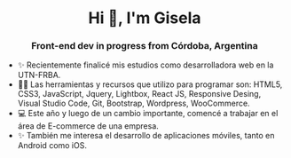 <h1 align="center">Hi 👋, I'm Gisela</h1>
<h3 align="center">Front-end dev in progress from Córdoba, Argentina</h3>

- ✨ Recientemente finalicé mis estudios como desarrolladora web en la UTN-FRBA.
- 👨‍💻 Las herramientas y recursos que utilizo para programar son: HTML5, CSS3, JavaScript, Jquery, Lightbox, React JS, Responsive Desing, Visual Studio Code, Git, Bootstrap, Wordpress, WooCommerce.
- 💻 Este año y luego de un cambio importante, comencé a trabajar en el área de E-commerce de una empresa.
- ✨ También me interesa el desarrollo de aplicaciones móviles, tanto en Android como iOS.

<!---
gisela-gariboldi/gisela-gariboldi is a ✨ special ✨ repository because its `README.md` (this file) appears on your GitHub profile.
You can click the Preview link to take a look at your changes.
--->
